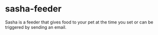 # sasha-feeder

Sasha is a feeder that gives food to your pet at the time you set or can be triggered by sending an email.
